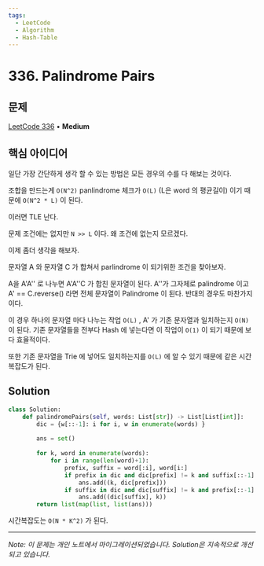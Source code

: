 ```yaml
---
tags:
  - LeetCode
  - Algorithm
  - Hash-Table
---
```


# 336. Palindrome Pairs

## 문제

[LeetCode 336](https://leetcode.com/problems/palindrome-pairs/) • **Medium**

## 핵심 아이디어

일단 가장 간단하게 생각 할 수 있는 방법은 모든 경우의 수를 다 해보는 것이다.

조합을 만드는게 `O(N^2)` panlindrome 체크가 `O(L)` (L은 word 의 평균길이) 이기 때문에 `O(N^2 * L)` 이 된다.

이러면 TLE 난다.

문제 조건에는 없지만 `N >> L` 이다. 왜 조건에 없는지 모르겠다.

이제 좀더 생각을 해보자.

문자열 A 와 문자열 C 가 합쳐서 parlindrome 이 되기위한 조건을 찾아보자.

A을 A'A'' 로 나누면 A'A''C 가 합친 문자열이 된다. A''가 그자체로 palindrome 이고 A' == C.reverse() 라면 전체 문자열이 Palindrome 이 된다. 반대의 경우도 마찬가지이다.

이 경우 하나의 문자열 마다 나누는 작업 `O(L)` , A' 가 기존 문자열과 일치하는지 `O(N)` 이 된다. 기존 문자열들을 전부다 Hash 에 넣는다면 이 작업이 `O(1)` 이 되기 때문에 보다 효율적이다.

또한 기존 문자열을 Trie 에 넣어도 일치하는지를 `O(L)` 에 알 수 있기 때문에 같은 시간 복잡도가 된다.

## Solution

```python
class Solution:
    def palindromePairs(self, words: List[str]) -> List[List[int]]:
        dic = {w[::-1]: i for i, w in enumerate(words) }
        
        ans = set()
        
        for k, word in enumerate(words):
            for i in range(len(word)+1):
                prefix, suffix = word[:i], word[i:]
                if prefix in dic and dic[prefix] != k and suffix[::-1] == suffix:
                    ans.add((k, dic[prefix]))
                if suffix in dic and dic[suffix] != k and prefix[::-1] == prefix:
                    ans.add((dic[suffix], k))
        return list(map(list, list(ans)))
```

시간복잡도는 `O(N * K^2)` 가 된다.

---

*Note: 이 문제는 개인 노트에서 마이그레이션되었습니다. Solution은 지속적으로 개선되고 있습니다.*
